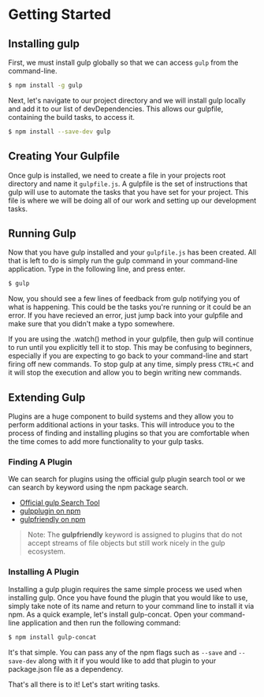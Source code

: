 # Getting Started

## Installing gulp

First, we must install gulp globally so that we can access `gulp` from the command-line.

```bash
$ npm install -g gulp
```

Next, let's navigate to our project directory and we will install gulp locally and add it to our list of devDependencies. This allows our gulpfile, containing the build tasks, to access it.

```bash
$ npm install --save-dev gulp
```

## Creating Your Gulpfile

Once gulp is installed, we need to create a file in your projects root directory and name it `gulpfile.js`. A gulpfile is the set of instructions that gulp will use to automate the tasks that you have set for your project. This file is where we will be doing all of our work and setting up our development tasks.

## Running Gulp

Now that you have gulp installed and your `gulpfile.js` has been created. All that is left to do is simply run the gulp command in your command-line application. Type in the following line, and press enter.

```bash
$ gulp
```

Now, you should see a few lines of feedback from gulp notifying you of what is happening. This could be the tasks you're running or it could be an error. If you have recieved an error, just jump back into your gulpfile and make sure that you didn't make a typo somewhere.

If you are using the .watch() method in your gulpfile, then gulp will continue to run until you explicitly tell it to stop. This may be confusing to beginners, especially if you are expecting to go back to your command-line and start firing off new commands. To stop gulp at any time, simply press `CTRL+C` and it will stop the execution and allow you to begin writing new commands.

## Extending Gulp

Plugins are a huge component to build systems and they allow you to perform additional actions in your tasks. This will introduce you to the process of finding and installing plugins so that you are comfortable when the time comes to add more functionality to your gulp tasks.

### Finding A Plugin

We can search for plugins using the official gulp plugin search tool or we can search by keyword using the npm package search.

- [Official gulp Search Tool](http://gratimax.github.io/search-gulp-plugins/)
- [gulpplugin on npm](https://npmjs.org/browse/keyword/gulpplugin)
- [gulpfriendly on npm](https://npmjs.org/browse/keyword/gulpfriendly)

> Note: The **gulpfriendly** keyword is assigned to plugins that do not accept streams of file objects but still work nicely in the gulp ecosystem.

### Installing A Plugin

Installing a gulp plugin requires the same simple process we used when installing gulp. Once you have found the plugin that you would like to use, simply take note of its name and return to your command line to install it via npm. As a quick example, let's install gulp-concat. Open your command-line application and then run the following command:

```bash
$ npm install gulp-concat
```

It's that simple. You can pass any of the npm flags such as `--save` and `--save-dev` along with it if you would like to add that plugin to your package.json file as a dependency.

That's all there is to it! Let's start writing tasks.
